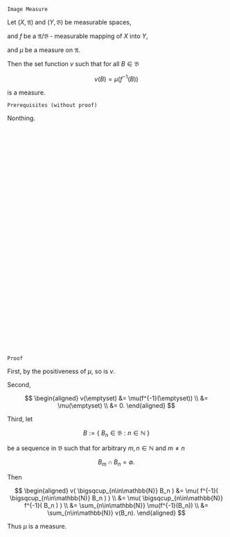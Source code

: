 ```
Image Measure
```

Let $(X, \mathfrak{A})$ and $(Y, \mathfrak{B})$ be measurable spaces,

and $f$ be a $\mathfrak{A}/\mathfrak{B}$ - measurable mapping of $X$ into $Y$,

and $\mu$ be a measure on $\mathfrak{A}$.

Then the set function $v$ such that for all $B \in \mathfrak{B}$


$$
v(B)=\mu(f^{-1}(B))
$$

is a measure.

```
Prerequisites (without proof)
```
Nonthing.

<br>
<br>
<br>
<br>
<br>
<br>
<br>
<br>
<br>
<br>
<br>
<br>
<br>
<br>
<br>
<br>
<br>
<br>
<br>
<br>
<br>
<br>
<br>
<br>
<br>
<br>
<br>
<br>
<br>
<br>


```
Proof
```

First,
by the positiveness of $\mu$, so is $v$.

Second,

$$
\begin{aligned}
v(\emptyset)
&=
\mu(f^{-1}(\emptyset)) \\ 
&=
\mu(\emptyset) \\
&=
0.
\end{aligned}
$$

Third, let

$$
B
:=
\{ \ 
    B_n \in \mathfrak{B}: n \in \mathbb{N}
\ \}
$$

be a sequence in $\mathfrak{B}$ such that for arbitrary $m,n\in \mathbb{N}$ and $m \neq n$

$$
B_m \cap B_n = \emptyset.
$$

Then

$$
\begin{aligned}
v(
    \bigsqcup_{n\in\mathbb{N}}
    B_n
)
&=
\mu(
    f^{-1}(
       \bigsqcup_{n\in\mathbb{N}}
       B_n 
    )
) \\
&=
\mu(
    \bigsqcup_{n\in\mathbb{N}}
        f^{-1}(
            B_n 
    )
) \\
&=
\sum_{n\in\mathbb{N}}
\mu(f^{-1}(B_n)) \\
&=
\sum_{n\in\mathbb{N}}
v(B_n).
\end{aligned}
$$

Thus $\mu$ is a measure.


